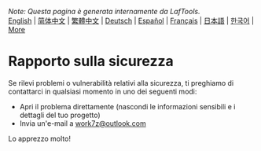 <i>Note: Questa pagina è generata internamente da LafTools.</i> <br/> [English](/docs/en_US/SECURITY.md)  |  [简体中文](/docs/zh_CN/SECURITY.md)  |  [繁體中文](/docs/zh_HK/SECURITY.md)  |  [Deutsch](/docs/de/SECURITY.md)  |  [Español](/docs/es/SECURITY.md)  |  [Français](/docs/fr/SECURITY.md)  |  [日本語](/docs/ja/SECURITY.md)  |  [한국어](/docs/ko/SECURITY.md) | [More](/docs/) <br/>

# Rapporto sulla sicurezza

Se rilevi problemi o vulnerabilità relativi alla sicurezza, ti preghiamo di contattarci in qualsiasi momento in uno dei seguenti modi:

- Apri il problema direttamente (nascondi le informazioni sensibili e i dettagli del tuo progetto)
- Invia un'e-mail a work7z@outlook.com

Lo apprezzo molto!
